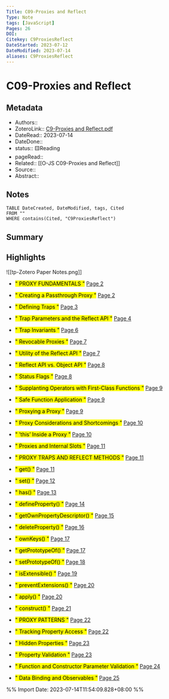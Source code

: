 ```yaml
---
Title: C09-Proxies and Reflect
Type: Note
tags: [JavaScript] 
Pages: 26
DOI: 
Citekey: C9ProxiesReflect
DateStarted: 2023-07-12
DateModified: 2023-07-14
aliases: C9ProxiesReflect
---
```

# C09-Proxies and Reflect
## Metadata
- Authors::  
- ZoteroLink:: [C9-Proxies and Reflect.pdf](zotero://select/library/items/NI9XKU2M)
- DateRead:: 2023-07-14
- DateDone::
- status:: 🟨Reading
- pageRead::
- Related:: [[O-JS C09-Proxies and Reflect]]
- Source:: 
- Abstract:: 

## Notes

```dataview
TABLE DateCreated, DateModified, tags, Cited
FROM ""
WHERE contains(Cited, "C9ProxiesReflect")
```

## Summary

## Highlights
![[tp-Zotero Paper Notes.png]]
- <mark class="hltr-gray ">" PROXY FUNDAMENTALS "</mark> [Page 2 ]( zotero://open-pdf/library/items/NI9XKU2M?page=2&annotation=2ASUS92A)

- <mark class="hltr-gray ">" Creating a Passthrough Proxy "</mark> [Page 2 ]( zotero://open-pdf/library/items/NI9XKU2M?page=2&annotation=NT3KLV77)

- <mark class="hltr-gray ">" Defining Traps "</mark> [Page 3 ]( zotero://open-pdf/library/items/NI9XKU2M?page=3&annotation=JNBURUKW)

- <mark class="hltr-gray ">" Trap Parameters and the Reflect API "</mark> [Page 4 ]( zotero://open-pdf/library/items/NI9XKU2M?page=4&annotation=2RBAWSV8)

- <mark class="hltr-gray ">" Trap Invariants "</mark> [Page 6 ]( zotero://open-pdf/library/items/NI9XKU2M?page=6&annotation=ZTUENV9J)

- <mark class="hltr-gray ">" Revocable Proxies "</mark> [Page 7 ]( zotero://open-pdf/library/items/NI9XKU2M?page=7&annotation=RMRDAZSW)

- <mark class="hltr-gray ">" Utility of the Reflect API "</mark> [Page 7 ]( zotero://open-pdf/library/items/NI9XKU2M?page=7&annotation=SYN5F7E9)

- <mark class="hltr-gray ">" Reflect API vs. Object API "</mark> [Page 8 ]( zotero://open-pdf/library/items/NI9XKU2M?page=8&annotation=9H8VA83Y)

- <mark class="hltr-gray ">" Status Flags "</mark> [Page 8 ]( zotero://open-pdf/library/items/NI9XKU2M?page=8&annotation=HS4NWKH6)

- <mark class="hltr-gray ">" Supplanting Operators with First-Class Functions "</mark> [Page 9 ]( zotero://open-pdf/library/items/NI9XKU2M?page=9&annotation=DXRJIH8Q)

- <mark class="hltr-gray ">" Safe Function Application "</mark> [Page 9 ]( zotero://open-pdf/library/items/NI9XKU2M?page=9&annotation=55L737ET)

- <mark class="hltr-gray ">" Proxying a Proxy "</mark> [Page 9 ]( zotero://open-pdf/library/items/NI9XKU2M?page=9&annotation=CIMV6S94)

- <mark class="hltr-gray ">" Proxy Considerations and Shortcomings "</mark> [Page 10 ]( zotero://open-pdf/library/items/NI9XKU2M?page=10&annotation=LWT3XF4E)

- <mark class="hltr-gray ">" ’this’ Inside a Proxy "</mark> [Page 10 ]( zotero://open-pdf/library/items/NI9XKU2M?page=10&annotation=H8A4D2IX)

- <mark class="hltr-gray ">" Proxies and Internal Slots "</mark> [Page 11 ]( zotero://open-pdf/library/items/NI9XKU2M?page=11&annotation=H98J49PD)

- <mark class="hltr-gray ">" PROXY TRAPS AND REFLECT METHODS "</mark> [Page 11 ]( zotero://open-pdf/library/items/NI9XKU2M?page=11&annotation=XEAQ52EE)

- <mark class="hltr-gray ">" get() "</mark> [Page 11 ]( zotero://open-pdf/library/items/NI9XKU2M?page=11&annotation=32UP4538)

- <mark class="hltr-gray ">" set() "</mark> [Page 12 ]( zotero://open-pdf/library/items/NI9XKU2M?page=12&annotation=3UWH36PP)

- <mark class="hltr-gray ">" has() "</mark> [Page 13 ]( zotero://open-pdf/library/items/NI9XKU2M?page=13&annotation=PL9Z956C)

- <mark class="hltr-gray ">" defineProperty() "</mark> [Page 14 ]( zotero://open-pdf/library/items/NI9XKU2M?page=14&annotation=FMP7TDBZ)

- <mark class="hltr-gray ">" getOwnPropertyDescriptor() "</mark> [Page 15 ]( zotero://open-pdf/library/items/NI9XKU2M?page=15&annotation=2LLYLLMQ)

- <mark class="hltr-gray ">" deleteProperty() "</mark> [Page 16 ]( zotero://open-pdf/library/items/NI9XKU2M?page=16&annotation=C82YHIGV)

- <mark class="hltr-gray ">" ownKeys() "</mark> [Page 17 ]( zotero://open-pdf/library/items/NI9XKU2M?page=17&annotation=YDQZVJFX)

- <mark class="hltr-gray ">" getPrototypeOf() "</mark> [Page 17 ]( zotero://open-pdf/library/items/NI9XKU2M?page=17&annotation=LZSLDHNF)

- <mark class="hltr-gray ">" setPrototypeOf() "</mark> [Page 18 ]( zotero://open-pdf/library/items/NI9XKU2M?page=18&annotation=T7TKS2BZ)

- <mark class="hltr-gray ">" isExtensible() "</mark> [Page 19 ]( zotero://open-pdf/library/items/NI9XKU2M?page=19&annotation=A73SK3TG)

- <mark class="hltr-gray ">" preventExtensions() "</mark> [Page 20 ]( zotero://open-pdf/library/items/NI9XKU2M?page=20&annotation=V6T62NFV)

- <mark class="hltr-gray ">" apply() "</mark> [Page 20 ]( zotero://open-pdf/library/items/NI9XKU2M?page=20&annotation=AI4IAB4J)

- <mark class="hltr-gray ">" construct() "</mark> [Page 21 ]( zotero://open-pdf/library/items/NI9XKU2M?page=21&annotation=T692Y896)

- <mark class="hltr-gray ">" PROXY PATTERNS "</mark> [Page 22 ]( zotero://open-pdf/library/items/NI9XKU2M?page=22&annotation=LH7ZB4HZ)

- <mark class="hltr-gray ">" Tracking Property Access "</mark> [Page 22 ]( zotero://open-pdf/library/items/NI9XKU2M?page=22&annotation=SPKFLNVV)

- <mark class="hltr-gray ">" Hidden Properties "</mark> [Page 23 ]( zotero://open-pdf/library/items/NI9XKU2M?page=23&annotation=B9YBDST2)

- <mark class="hltr-gray ">" Property Validation "</mark> [Page 23 ]( zotero://open-pdf/library/items/NI9XKU2M?page=23&annotation=SAE3X78X)

- <mark class="hltr-gray ">" Function and Constructor Parameter Validation "</mark> [Page 24 ]( zotero://open-pdf/library/items/NI9XKU2M?page=24&annotation=GMM52NHU)

- <mark class="hltr-gray ">" Data Binding and Observables "</mark> [Page 25 ]( zotero://open-pdf/library/items/NI9XKU2M?page=25&annotation=VL3HLKJJ)



%% Import Date: 2023-07-14T11:54:09.828+08:00 %%
